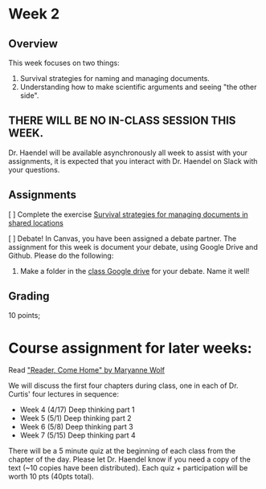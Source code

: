 # Week 2 
## Overview
This week focuses on two things:
1) Survival strategies for naming and managing documents.
2) Understanding how to make scientific arguments and seeing "the other side".

## THERE WILL BE NO IN-CLASS SESSION THIS WEEK.
Dr. Haendel will be available asynchronously all week to assist with your assignments, it is expected that you interact with Dr. Haendel on Slack with your questions.  

## Assignments

[ ] Complete the exercise [Survival strategies for managing documents in shared locations](https://github.com/tis-lab/tox-class/blob/master/docs/lessons/DocumentSurvival.html)

[ ] Debate! In Canvas, you have been assigned a debate partner. The assignment for this week is document your debate, using Google Drive and Github. Please do the following:

1) Make a folder in the [class Google drive](https://drive.google.com/drive/u/1/folders/0AN6jU0SiMou_Uk9PVA) for your debate. Name it well!

## Grading
10 points; 


# Course assignment for later weeks:
Read ["Reader, Come Home" by Maryanne Wolf](https://www.maryannewolf.com/reader-come-home-1) 

We will discuss the first four chapters during class, one in each of Dr. Curtis' four lectures in sequence: 
- Week 4 (4/17)	Deep thinking part 1		 
- Week 5 (5/1)	Deep thinking part 2		 
- Week 6 (5/8)	Deep thinking part 3		 
- Week 7 (5/15) Deep thinking part 4 

There will be a 5 minute quiz at the beginning of each class from the chapter of the day. Please let Dr. Haendel know if you need a copy of the text (~10 copies have been distributed). Each quiz + participation will be worth 10 pts (40pts total).
